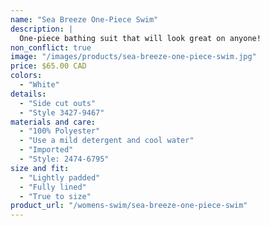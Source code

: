 ```yaml
---
name: "Sea Breeze One-Piece Swim"
description: |
  One-piece bathing suit that will look great on anyone!
non_conflict: true
image: "/images/products/sea-breeze-one-piece-swim.jpg"
price: $65.00 CAD
colors:
  - "White"
details:
  - "Side cut outs"
  - "Style 3427-9467"
materials and care:
  - "100% Polyester"
  - "Use a mild detergent and cool water"
  - "Imported"
  - "Style: 2474-6795"
size and fit:
  - "Lightly padded"
  - "Fully lined"
  - "True to size"
product_url: "/womens-swim/sea-breeze-one-piece-swim"
---
```

